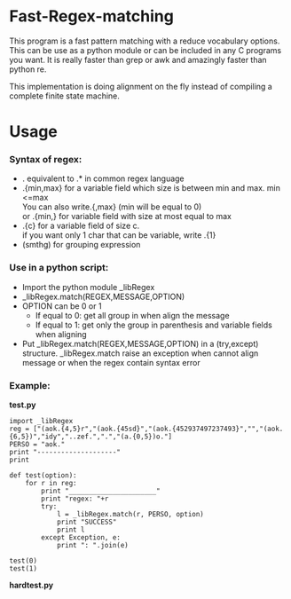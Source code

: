 Fast-Regex-matching
===================
This program is a fast pattern matching with a reduce vocabulary options.
This can be use as a python module or can be included in any C programs you want.
It is really faster than grep or awk and amazingly faster than python re.


This implementation is doing alignment on the fly instead of compiling a complete finite state machine.

Usage
===================

### Syntax of regex:	
*	. equivalent to .* in common regex language
*	.{min,max} for a variable field which size is between min and max. min <=max  
	You can also write.{,max} (min will be equal to 0)  
	or .{min,} for variable field with size at most equal to max
*	.{c} for a variable field of size c.  
	if you want only 1 char that can be variable, write .{1}
*	(smthg) for grouping expression



### Use in a python script:
*	Import the python module _libRegex
*	_libRegex.match(REGEX,MESSAGE,OPTION)
*  	OPTION can be 0 or 1
	*	If equal to 0: get all group in when align the message
	*	If equal to 1: get only the group in parenthesis and variable fields when aligning
*	Put _libRegex.match(REGEX,MESSAGE,OPTION) in a (try,except) structure. 
	_libRegex.match raise an exception when cannot align message or when the regex contain syntax error

### Example:
**test.py**

	import _libRegex
	reg = ["(aok.{4,5}r","(aok.{45sd}","(aok.{452937497237493}","","(aok.{6,5})","idy","..zef.",".","(a.{0,5})o."]
	PERSO = "aok."
	print "--------------------"
	print

	def test(option):
	    for r in reg:
	        print "______________________"
	        print "regex: "+r
	        try:
	            l = _libRegex.match(r, PERSO, option)
	            print "SUCCESS"
	            print l
	        except Exception, e:
	            print ": ".join(e)

	test(0)
	test(1)

**hardtest.py**
 
